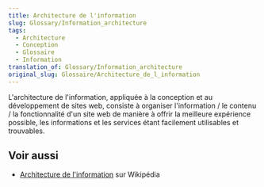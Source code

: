 ```yaml
---
title: Architecture de l'information
slug: Glossary/Information_architecture
tags:
  - Architecture
  - Conception
  - Glossaire
  - Information
translation_of: Glossary/Information_architecture
original_slug: Glossaire/Architecture_de_l_information
---
```

L'architecture de l'information, appliquée à la conception et au développement de sites web, consiste à organiser l'information / le contenu / la fonctionnalité d'un site web de manière à offrir la meilleure expérience possible, les informations et les services étant facilement utilisables et trouvables.

## Voir aussi

- [Architecture de l'information](https://fr.wikipedia.org/wiki/Architecture_de_l'information) sur Wikipédia
